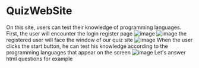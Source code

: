 # QuizWebSite
On this site, users can test their knowledge of programming languages. First, the user will encounter the login register page
![image](https://github.com/ElnurAliyev07/QuizWebSite/assets/115114253/474423dc-1fca-4cb2-9fcb-ec9bd10739ee)
![image](https://github.com/ElnurAliyev07/QuizWebSite/assets/115114253/44437bc8-2dc6-40a2-92b1-038e143de098)
the registered user will face the window of our quiz site
![image](https://github.com/ElnurAliyev07/QuizWebSite/assets/115114253/dd22825d-2327-468f-85fa-859f413d66c1)
When the user clicks the start button, he can test his knowledge according to the programming languages that appear on the screen
![image](https://github.com/ElnurAliyev07/QuizWebSite/assets/115114253/ab977140-ec2d-42bd-90b4-027cfe15ca9a)
Let's answer html questions for example
